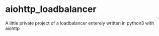 # aiohttp_loadbalancer
A little private project of a loadbalancer enterely written in python3 with aiohttp 
